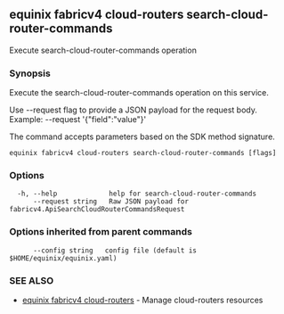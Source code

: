 ## equinix fabricv4 cloud-routers search-cloud-router-commands

Execute search-cloud-router-commands operation

### Synopsis

Execute the search-cloud-router-commands operation on this service.

Use --request flag to provide a JSON payload for the request body.
Example: --request '{"field":"value"}'

The command accepts parameters based on the SDK method signature.

```
equinix fabricv4 cloud-routers search-cloud-router-commands [flags]
```

### Options

```
  -h, --help             help for search-cloud-router-commands
      --request string   Raw JSON payload for fabricv4.ApiSearchCloudRouterCommandsRequest
```

### Options inherited from parent commands

```
      --config string   config file (default is $HOME/equinix/equinix.yaml)
```

### SEE ALSO

* [equinix fabricv4 cloud-routers](equinix_fabricv4_cloud-routers.md)	 - Manage cloud-routers resources

